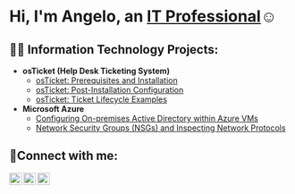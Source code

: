 <h1>Hi, I'm Angelo, an <a href="https://linkedin.com/in/Josh">IT Professional</a>☺</h1>

<h2>👨‍💻 Information Technology Projects:</h2>

- <b>osTicket (Help Desk Ticketing System)</b>
  - [osTicket: Prerequisites and Installation](https://github.com/angelobreyes/osticket-prereqs)
  - [osTicket: Post-Installation Configuration](https://github.com/angelobreyes/post-install-config)
  - [osTicket: Ticket Lifecycle Examples](https://github.com/angelobreyes/ticket-lifecycle)
- <b>Microsoft Azure</b>
  - [Configuring On-premises Active Directory within Azure VMs](https://github.com/angelobreyes/configure-ad)
  - [Network Security Groups (NSGs) and Inspecting Network Protocols](https://github.com/angelobreyes/azure-network-protocols)

<h2>🤳Connect with me:</h2>

[<img align="left" alt="Josh | Twitter" width="22px" src="https://cdn.jsdelivr.net/npm/simple-icons@v3/icons/twitter.svg" />][twitter]
[<img align="left" alt="Josh | LinkedIn" width="22px" src="https://cdn.jsdelivr.net/npm/simple-icons@v3/icons/linkedin.svg" />][linkedin]
[<img align="left" alt="Josh | Instagram" width="22px" src="https://cdn.jsdelivr.net/npm/simple-icons@v3/icons/instagram.svg" />][instagram]

[twitter]: https://twitter.com/Josh
[instagram]: https://www.instagram.com/Josh
[linkedin]: https://linkedin.com/in/Josh<!--
